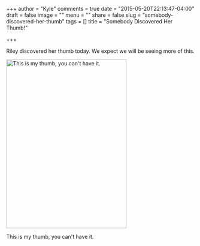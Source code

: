 +++
author = "Kyle"
comments = true
date = "2015-05-20T22:13:47-04:00"
draft = false
image = ""
menu = ""
share = false
slug = "somebody-discovered-her-thumb"
tags = []
title = "Somebody Discovered Her Thumb!"

+++

Riley discovered her thumb today. We expect we will be seeing more of this.

<!--more-->

<a href="http://photos.kyleandarica.com/Family/Riley-Marie/20150501-to-20150431/i-sdDxDcz/A" target="_blank">
	<img src="http://photos.kyleandarica.com/Family/Riley-Marie/20150501-to-20150431/i-sdDxDcz/0/M/IMG_2461-M.jpg" alt="This is my thumb, you can't have it." width="321" height="450" />
</a>
<p class="caption">This is my thumb, you can't have it.</p>

